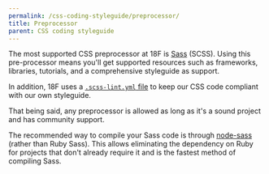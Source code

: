 ```yaml
---
permalink: /css-coding-styleguide/preprocessor/
title: Preprocessor
parent: CSS coding styleguide
---
```


The most supported CSS preprocessor at 18F is [Sass](http://sass-lang.com/) (SCSS). Using this pre-processor means you'll get supported resources such as frameworks, libraries, tutorials, and a comprehensive styleguide as support.

In addition, 18F uses a [`.scss-lint.yml` file](https://raw.githubusercontent.com/18F/frontend/18f-pages-staging/.scss-lint.yml) to keep our CSS code compliant with our own styleguide.

That being said, any preprocessor is allowed as long as it's a sound project and has community support.

The recommended way to compile your Sass code is through [node-sass](https://www.npmjs.com/package/node-sass) (rather than Ruby Sass). This allows eliminating the dependency on Ruby for projects that don't already require it and is the fastest method of compiling Sass.
